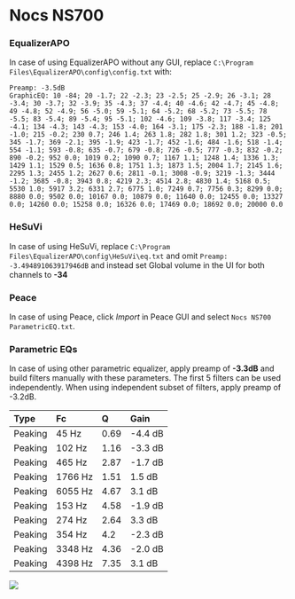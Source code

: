 # Nocs NS700

### EqualizerAPO
In case of using EqualizerAPO without any GUI, replace `C:\Program Files\EqualizerAPO\config\config.txt`
with:
```
Preamp: -3.5dB
GraphicEQ: 10 -84; 20 -1.7; 22 -2.3; 23 -2.5; 25 -2.9; 26 -3.1; 28 -3.4; 30 -3.7; 32 -3.9; 35 -4.3; 37 -4.4; 40 -4.6; 42 -4.7; 45 -4.8; 49 -4.8; 52 -4.9; 56 -5.0; 59 -5.1; 64 -5.2; 68 -5.2; 73 -5.5; 78 -5.5; 83 -5.4; 89 -5.4; 95 -5.1; 102 -4.6; 109 -3.8; 117 -3.4; 125 -4.1; 134 -4.3; 143 -4.3; 153 -4.0; 164 -3.1; 175 -2.3; 188 -1.8; 201 -1.0; 215 -0.2; 230 0.7; 246 1.4; 263 1.8; 282 1.8; 301 1.2; 323 -0.5; 345 -1.7; 369 -2.1; 395 -1.9; 423 -1.7; 452 -1.6; 484 -1.6; 518 -1.4; 554 -1.1; 593 -0.8; 635 -0.7; 679 -0.8; 726 -0.5; 777 -0.3; 832 -0.2; 890 -0.2; 952 0.0; 1019 0.2; 1090 0.7; 1167 1.1; 1248 1.4; 1336 1.3; 1429 1.1; 1529 0.5; 1636 0.8; 1751 1.3; 1873 1.5; 2004 1.7; 2145 1.6; 2295 1.3; 2455 1.2; 2627 0.6; 2811 -0.1; 3008 -0.9; 3219 -1.3; 3444 -1.2; 3685 -0.8; 3943 0.8; 4219 2.3; 4514 2.8; 4830 1.4; 5168 0.5; 5530 1.0; 5917 3.2; 6331 2.7; 6775 1.0; 7249 0.7; 7756 0.3; 8299 0.0; 8880 0.0; 9502 0.0; 10167 0.0; 10879 0.0; 11640 0.0; 12455 0.0; 13327 0.0; 14260 0.0; 15258 0.0; 16326 0.0; 17469 0.0; 18692 0.0; 20000 0.0
```

### HeSuVi
In case of using HeSuVi, replace `C:\Program Files\EqualizerAPO\config\HeSuVi\eq.txt` and omit `Preamp:
-3.494891063917946dB` and instead set Global volume in the UI for both channels to **-34**

### Peace
In case of using Peace, click *Import* in Peace GUI and select `Nocs NS700 ParametricEQ.txt`.

### Parametric EQs
In case of using other parametric equalizer, apply preamp of **-3.3dB** and build filters manually
with these parameters. The first 5 filters can be used independently.
When using independent subset of filters, apply preamp of -3.2dB.

| Type    | Fc      |    Q | Gain    |
|:--------|:--------|:-----|:--------|
| Peaking | 45 Hz   | 0.69 | -4.4 dB |
| Peaking | 102 Hz  | 1.16 | -3.3 dB |
| Peaking | 465 Hz  | 2.87 | -1.7 dB |
| Peaking | 1766 Hz | 1.51 | 1.5 dB  |
| Peaking | 6055 Hz | 4.67 | 3.1 dB  |
| Peaking | 153 Hz  | 4.58 | -1.9 dB |
| Peaking | 274 Hz  | 2.64 | 3.3 dB  |
| Peaking | 354 Hz  | 4.2  | -2.3 dB |
| Peaking | 3348 Hz | 4.36 | -2.0 dB |
| Peaking | 4398 Hz | 7.35 | 3.1 dB  |

![](https://raw.githubusercontent.com/jaakkopasanen/AutoEq/master/results/innerfidelity/sbaf-serious/Nocs%20NS700/Nocs%20NS700.png)
